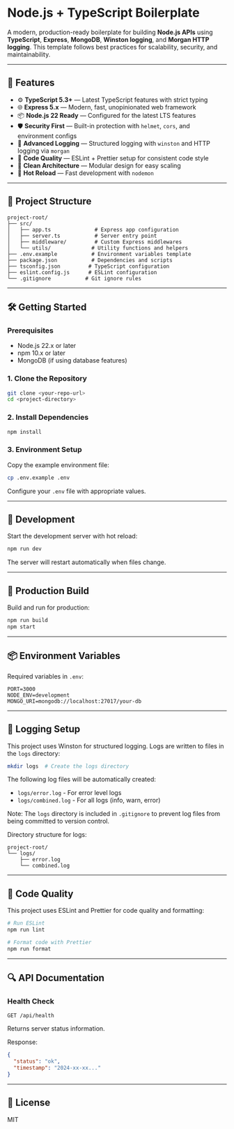 # Node.js + TypeScript Boilerplate

A modern, production-ready boilerplate for building **Node.js APIs** using **TypeScript**, **Express**, **MongoDB**, **Winston logging**, and **Morgan HTTP logging**. This template follows best practices for scalability, security, and maintainability.

---

## 🚀 Features

- ⚙️ **TypeScript 5.3+** — Latest TypeScript features with strict typing
- 🌐 **Express 5.x** — Modern, fast, unopinionated web framework
- 📦 **Node.js 22 Ready** — Configured for the latest LTS features
- 🛡️ **Security First** — Built-in protection with `helmet`, `cors`, and environment configs
- 📜 **Advanced Logging** — Structured logging with `winston` and HTTP logging via `morgan`
- 🧹 **Code Quality** — ESLint + Prettier setup for consistent code style
- 📁 **Clean Architecture** — Modular design for easy scaling
- 🔄 **Hot Reload** — Fast development with `nodemon`

---

## 📁 Project Structure

```
project-root/
├── src/
│   ├── app.ts              # Express app configuration
│   ├── server.ts           # Server entry point
│   ├── middleware/         # Custom Express middlewares
│   └── utils/             # Utility functions and helpers
├── .env.example           # Environment variables template
├── package.json           # Dependencies and scripts
├── tsconfig.json         # TypeScript configuration
├── eslint.config.js      # ESLint configuration
└── .gitignore           # Git ignore rules
```

---

## 🛠️ Getting Started

### Prerequisites

- Node.js 22.x or later
- npm 10.x or later
- MongoDB (if using database features)

### 1. Clone the Repository

```bash
git clone <your-repo-url>
cd <project-directory>
```

### 2. Install Dependencies

```bash
npm install
```

### 3. Environment Setup

Copy the example environment file:

```bash
cp .env.example .env
```

Configure your `.env` file with appropriate values.

---

## 🚧 Development

Start the development server with hot reload:

```bash
npm run dev
```

The server will restart automatically when files change.

---

## 🏁 Production Build

Build and run for production:

```bash
npm run build
npm start
```

---

## 📦 Environment Variables

Required variables in `.env`:

```env
PORT=3000
NODE_ENV=development
MONGO_URI=mongodb://localhost:27017/your-db
```

---

## 📝 Logging Setup

This project uses Winston for structured logging. Logs are written to files in the `logs` directory:

```bash
mkdir logs  # Create the logs directory
```

The following log files will be automatically created:

- `logs/error.log` - For error level logs
- `logs/combined.log` - For all logs (info, warn, error)

Note: The `logs` directory is included in `.gitignore` to prevent log files from being committed to version control.

Directory structure for logs:

```
project-root/
└── logs/
    ├── error.log
    └── combined.log
```

---

## 🧹 Code Quality

This project uses ESLint and Prettier for code quality and formatting:

```bash
# Run ESLint
npm run lint

# Format code with Prettier
npm run format
```

---

## 🔍 API Documentation

### Health Check

```
GET /api/health
```

Returns server status information.

Response:

```json
{
  "status": "ok",
  "timestamp": "2024-xx-xx..."
}
```

---

## 📜 License

MIT
